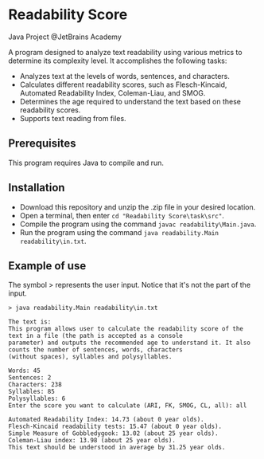 # Readability Score

Java Project @JetBrains Academy

A program designed to analyze text readability using various metrics to determine its complexity level. It accomplishes the following tasks:

- Analyzes text at the levels of words, sentences, and characters.
- Calculates different readability scores, such as Flesch-Kincaid, Automated Readability Index, Coleman-Liau, and SMOG.
- Determines the age required to understand the text based on these readability scores.
- Supports text reading from files.

## Prerequisites

This program requires Java to compile and run.

## Installation

- Download this repository and unzip the .zip file in your desired location.
- Open a terminal, then enter ```cd "Readability Score\task\src"```.
- Compile the program using the command ```javac readability\Main.java```.
- Run the program using the command ```java readability.Main readability\in.txt```.

## Example of use

The symbol > represents the user input. Notice that it's not the part of the input.

```
> java readability.Main readability\in.txt

The text is:
This program allows user to calculate the readability score of the text in a file (the path is accepted as a console 
parameter) and outputs the recommended age to understand it. It also counts the number of sentences, words, characters 
(without spaces), syllables and polysyllables.

Words: 45
Sentences: 2
Characters: 238
Syllables: 85
Polysyllables: 6
Enter the score you want to calculate (ARI, FK, SMOG, CL, all): all

Automated Readability Index: 14.73 (about 0 year olds).
Flesch-Kincaid readability tests: 15.47 (about 0 year olds).
Simple Measure of Gobbledygook: 13.02 (about 25 year olds).
Coleman-Liau index: 13.98 (about 25 year olds).
This text should be understood in average by 31.25 year olds.

```